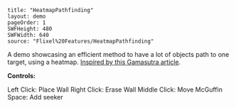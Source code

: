 ```
title: "HeatmapPathfinding"
layout: demo
pageOrder: 1
SWFHeight: 480
SWFWidth: 640
source: "Flixel%20Features/HeatmapPathfinding"
```

A demo showcasing an efficient method to have a lot of objects path to one target, using a heatmap. [Inspired by this Gamasutra article](http://gamasutra.com/blogs/TylerGlaiel/20121007/178966/Some_experiments_in_pathfinding__AI.php).

**Controls:**

Left Click: Place Wall
Right Click: Erase Wall
Middle Click: Move McGuffin
Space: Add seeker